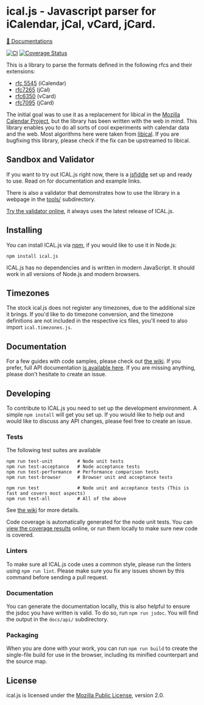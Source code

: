 # ical.js - Javascript parser for iCalendar, jCal, vCard, jCard.

[📖 Documentations](https://alex-kinokon.github.io/ical.ts/modules.html)

[![CI](https://github.com/alex-kinokon/ical.ts/actions/workflows/ci.yml/badge.svg)](https://github.com/alex-kinokon/ical.ts/actions/workflows/ci.yml)
[![Coverage Status](https://coveralls.io/repos/github/alex-kinokon/ical.ts/badge.svg?branch=main)](https://coveralls.io/github/alex-kinokon/ical.ts?branch=main)

This is a library to parse the formats defined in the following rfcs and their extensions:

- [rfc 5545](http://tools.ietf.org/html/rfc5545) (iCalendar)
- [rfc7265](http://tools.ietf.org/html/rfc7265) (jCal)
- [rfc6350](http://tools.ietf.org/html/rfc6350) (vCard)
- [rfc7095](http://tools.ietf.org/html/rfc7095) (jCard)

The initial goal was to use it as a replacement for libical in the [Mozilla Calendar
Project](http://www.mozilla.org/projects/calendar/), but the library has been written with the web
in mind. This library enables you to do all sorts of cool experiments with calendar data and the
web. Most algorithms here were taken from [libical](https://github.com/libical/libical). If you are
bugfixing this library, please check if the fix can be upstreamed to libical.

## Sandbox and Validator

If you want to try out ICAL.js right now, there is a
[jsfiddle](http://jsfiddle.net/kewisch/227efboL/) set up and ready to use. Read on for documentation
and example links.

There is also a validator that demonstrates how to use the library in a webpage in the
[tools/](https://github.com/kewisch/ical.js/tree/main/tools) subdirectory.

[Try the validator online](http://kewisch.github.io/ical.js/validator.html), it always uses the latest release of ICAL.js.

## Installing

You can install ICAL.js via [npm](https://www.npmjs.com/), if you would like to use it in Node.js:

```
npm install ical.js
```

ICAL.js has no dependencies and is written in modern JavaScript. It should work in all versions of Node.js and modern browsers.

## Timezones

The stock ical.js does not register any timezones, due to the additional size it brings. If you'd
like to do timezone conversion, and the timezone definitions are not included in the respective ics
files, you'll need to also import `ical.timezones.js`.

## Documentation

For a few guides with code samples, please check out
[the wiki](https://github.com/kewisch/ical.js/wiki). If you prefer,
full API documentation [is available here](http://kewisch.github.io/ical.js/api/).
If you are missing anything, please don't hesitate to create an issue.

## Developing

To contribute to ICAL.js you need to set up the development environment. A simple `npm install` will
get you set up. If you would like to help out and would like to discuss any API changes, please feel
free to create an issue.

### Tests

The following test suites are available

    npm run test-unit         # Node unit tests
    npm run test-acceptance   # Node acceptance tests
    npm run test-performance  # Performance comparison tests
    npm run test-browser      # Browser unit and acceptance tests

    npm run test              # Node unit and acceptance tests (This is fast and covers most aspects)
    npm run test-all          # All of the above

See [the wiki](https://github.com/kewisch/ical.js/wiki/Running-Tests) for more details.

Code coverage is automatically generated for the node unit tests. You can [view the coverage
results](https://coveralls.io/r/kewisch/ical.js) online, or run them locally to make sure new
code is covered.

### Linters

To make sure all ICAL.js code uses a common style, please run the linters using `npm run lint`.
Please make sure you fix any issues shown by this command before sending a pull request.

### Documentation

You can generate the documentation locally, this is also helpful to ensure the jsdoc you have
written is valid. To do so, run `npm run jsdoc`. You will find the output in the `docs/api/`
subdirectory.

### Packaging

When you are done with your work, you can run `npm run build` to create the single-file build for
use in the browser, including its minified counterpart and the source map.

## License

ical.js is licensed under the
[Mozilla Public License](https://www.mozilla.org/MPL/2.0/), version 2.0.
